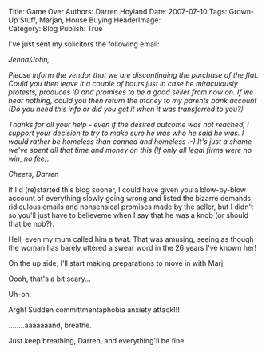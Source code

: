 Title:          Game Over
Authors:        Darren Hoyland
Date:           2007-07-10
Tags:           Grown-Up Stuff, Marjan, House Buying
HeaderImage:    
Category:       Blog
Publish:        True


I've just sent my solicitors the following email:

<em>Jenna/John,</em>

<em>Please inform the vendor that we are discontinuing the purchase of the  flat. Could you then leave it a couple of hours just in case he  miraculously protests, produces ID and promises to be a good seller from  now on. If we hear nothing, could you then return the money to my  parents bank account (Do you need this info or did you get it when it  was transferred to you?)</em>

<em>Thanks for all your help - even if the desired outcome was not reached,  I support your decision to try to make sure he was who he said he was. I  would rather be homeless than conned and homeless <span class="moz-smiley-s1"></span><span> :-) </span> It's just a shame  we've spent all that time and money on this (If only all legal firms  were no win, no fee).</em>

<em>Cheers,
Darren  </em>

If I'd (re)started this blog sooner, I could have given you a blow-by-blow account of everything slowly going wrong and listed the bizarre demands, ridiculous emails and nonsensical promises made by the seller, but I didn't so you'll just have to believeme when I say that he was a knob (or should that be nob?).

Hell, even my mum called him a twat. That was amusing, seeing as though the woman has barely uttered a swear word in the 26 years I've known her!

On the up side, I'll start making preparations to move in with Marj.

Oooh, that's a bit scary...

Uh-oh.

Argh! Sudden committmentaphobia anxiety attack!!!

........aaaaaaand, breathe.

Just keep breathing, Darren, and everything'll be fine.